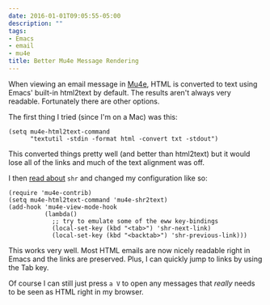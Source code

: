 ```yaml
---
date: 2016-01-01T09:05:55-05:00
description: ""
tags:
- Emacs
- email
- mu4e
title: Better Mu4e Message Rendering
---
```


When viewing an email message in
[Mu4e](http://www.djcbsoftware.nl/code/mu/mu4e.html), HTML is converted to text
using Emacs' built-in html2text by default. The results aren't always very
readable. Fortunately there are other options.

<!--more-->

The first thing I tried (since I'm on a Mac) was this:

```
(setq mu4e-html2text-command
      "textutil -stdin -format html -convert txt -stdout")
```

This converted things pretty well (and better than html2text) but it would lose
all of the links and much of the text alignment was off.

I then [read about](http://www.djcbsoftware.nl/code/mu/mu4e/Displaying-rich_002dtext-messages.html) `shr` and changed my configuration like so:

```
(require 'mu4e-contrib)
(setq mu4e-html2text-command 'mu4e-shr2text)
(add-hook 'mu4e-view-mode-hook
          (lambda()
            ;; try to emulate some of the eww key-bindings
            (local-set-key (kbd "<tab>") 'shr-next-link)
            (local-set-key (kbd "<backtab>") 'shr-previous-link)))
```

This works very well. Most HTML emails are now nicely readable right in Emacs
and the links are preserved. Plus, I can quickly jump to links by using the Tab
key.

Of course I can still just press `a V` to open any messages that _really_ needs
to be seen as HTML right in my browser.
